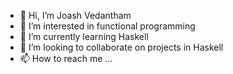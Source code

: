 - 👋 Hi, I’m Joash Vedantham
- 👀 I’m interested in functional programming
- 🌱 I’m currently learning Haskell
- 💞️ I’m looking to collaborate on projects in Haskell
- 📫 How to reach me ...

<!---
joashv/joashv is a ✨ special ✨ repository because its `README.md` (this file) appears on your GitHub profile.
You can click the Preview link to take a look at your changes.
--->
